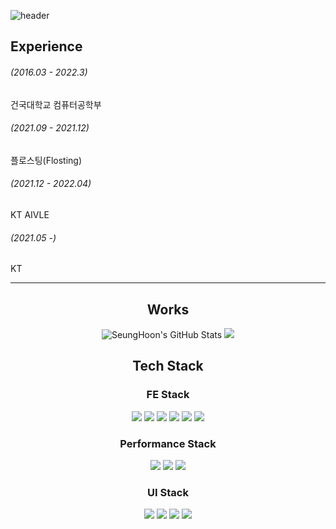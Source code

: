 ![header](https://capsule-render.vercel.app/api?type=waving&color=0:467985,100:1F1E1F&fontColor=FFFFFF&height=300&section=header&text=SeungHoon%20Choi&fontSize=90&animation=fadeIn&fontAlignY=38&desc=FE%20Devloper%20|%20owvwo)

<h2> Experience </h2>

###### (2016.03 - 2022.3)

건국대학교 컴퓨터공학부

###### (2021.09 - 2021.12)

플로스팅(Flosting)

###### (2021.12 - 2022.04)

KT AIVLE

###### (2021.05 -)

KT

---

<h2 align='center'> Works </h2>

<p align='center'>
 <img alt="SeungHoon's GitHub Stats" src="https://github-readme-stats.vercel.app/api?username=owvwo&hide_title=true&theme=graywhite&show_icons=true" />
 <img src ="https://github-readme-stats.vercel.app/api/top-langs/?username=owvwo&langs_count=6&layout=compact&theme=graywhite"/></a>
</p>


<h2 align='center'> Tech Stack </h2>
  
<div align='center'>
  <h3>FE Stack</h3>
  <img src="https://img.shields.io/badge/CSS3-1572B6?style=flat-square&logo=CSS3&logoColor=black"/>
  <img src="https://img.shields.io/badge/HTML5-E34F26?style=flat-square&logo=HTML5&logoColor=black"/>
  <img src="https://img.shields.io/badge/JavaScript-F7DF1E?style=flat-square&logo=JavaScript&logoColor=black"/>
  <img src="https://img.shields.io/badge/React-61DAFB?style=flat-square&logo=React&logoColor=black"/>
  <img src="https://img.shields.io/badge/Redux-764ABC?style=flat-square&logo=Redux&logoColor=black"/>
  <img src="https://img.shields.io/badge/Axios-5A29E4?style=flat-square&logo=Axios&logoColor=black"/>
</div>

<div align='center'>
  <h3>Performance Stack</h3>
  <img src="https://img.shields.io/badge/Webpack-8DD6F9?style=flat-square&logo=Webpack&logoColor=black"/>
  <img src="https://img.shields.io/badge/Babel-F9DC3E?style=flat-square&logo=Babel&logoColor=black"/>
  <img src="https://img.shields.io/badge/Lighthouse-F44B21?style=flat-square&logo=Lighthouse&logoColor=black"/>
</div>

<div align='center'>
  <h3>UI Stack</h3>
  <img src="https://img.shields.io/badge/Adobe XD-FF61F6?style=flat-square&logo=Adobe XD&logoColor=black"/>
  <img src="https://img.shields.io/badge/Material Design-757575?style=flat-square&logo=Material Design&logoColor=black"/>
  <img src="https://img.shields.io/badge/Bootstrap-7952B3?style=flat-square&logo=Bootstrap&logoColor=black"/>
  <img src="https://img.shields.io/badge/Chart.js-FF6384?style=flat-square&logo=Chart.js&logoColor=black"/>
</div>

